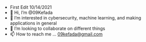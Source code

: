 -  First Edit 10/14/2021
- 👋 Hi, I’m @09Kefada
- 👀 I’m interested in cybersecurity, machine learning, and making applications in general
- 💞️ I’m looking to collaborate on different things
- 📫 How to reach me ... 09kefada@gmail.com

<!---
09Kefada/09Kefada is a ✨ special ✨ repository because its `README.md` (this file) appears on your GitHub profile.
You can click the Preview link to take a look at your changes.
--->
